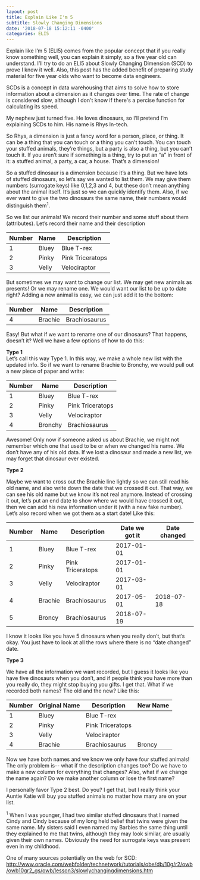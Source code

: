 ```yaml
---
layout: post
title: Explain Like I'm 5
subtitle: Slowly Changing Dimensions
date: '2018-07-18 15:12:11 -0400'
categories: ELI5
---
```


Explain like I’m 5 (ELI5) comes from the popular concept that if you really know something well, you can explain it simply, so a five year old can understand. I’ll try to do an ELI5 about Slowly Changing Dimension (SCD) to prove I know it well. Also, this post has the added benefit of preparing study material for five year olds who want to become data engineers. 

SCDs is a concept in data warehousing that aims to solve how to store information about a dimension as it changes over time. The rate of change is considered slow, although I don't know if there's a percise function for calculating its speed.

My nephew just turned five. He loves dinosaurs, so I’ll pretend I’m explaining SCDs to him. His name is Rhys In-tech.

So Rhys, a dimension is just a fancy word for a person, place, or thing. It can be a thing that you can touch or a thing you can’t touch. You can touch your stuffed animals, they’re things, but a party is also a thing, but you can’t touch it. If you aren’t sure if something is a thing, try to put an “a” in front of it: a stuffed animal, a party, a car, a house. That’s a dimension!

So a stuffed dinosaur is a dimension because it’s a thing. But we have lots of stuffed dinosaurs, so let’s say we wanted to list them. We may give them numbers (surrogate keys) like 0,1,2,3 and 4, but these don’t mean anything about the animal itself. It’s just so we can quickly identify them. Also, if we ever want to give the two dinosaurs the same name, their numbers would distinguish them<sup>1</sup>.

So we list our animals! We record their number and some stuff about them (attributes). Let’s record their name and their description

| Number | Name | Description          |
| ----------- | -------- | ---------------------- |
| 1            | Bluey  | Blue T-rex           |
| 2            | Pinky  | Pink Triceratops  |
| 3            | Velly   | Velociraptor         |

But sometimes we may want to change our list. We may get new animals as presents! Or we may rename one. We would want our list to be up to date right? 
Adding a new animal is easy, we can just add it to the bottom:


| Number | Name    | Description         |
| ----------- | --------    | ---------------------- |
| 4            | Brachie | Brachiosaurus      |

Easy! But what if we want to rename one of our dinosaurs? That happens, doesn’t it? Well we have a few options of how to do this:

**Type 1** <br>
Let’s call this way Type 1. In this way, we make a whole new list with the updated info. So if we want to rename Brachie to Bronchy, we would pull out a new piece of paper and write:

| Number | Name | Description          |
| ----------- | -------- | ---------------------- |
| 1            | Bluey  | Blue T-rex           |
| 2            | Pinky  | Pink Triceratops  |
| 3            | Velly   | Velociraptor         |
| 4            | Bronchy | Brachiosaurus      |

Awesome! Only now if someone asked us about Brachie, we might not remember which one that used to be or when we changed his name. We don’t have any of his old data. If we lost a dinosaur and made a new list, we may forget that dinosaur ever existed.

**Type 2**

Maybe we want to cross out the Brachie line lightly so we can still read his old name, and also write down the date that we crossed it out. That way, we can see his old name but we know it’s not real anymore.
Instead of crossing it out, let’s put an end date to show where we would have crossed it out, then we can add his new information under it (with a new fake number). Let’s also record when we got them as a start date! 
Like this:

| Number | Name | Description          | Date we got it | Date changed
| ----------- | -------- | ---------------------- | ------------------- | ------------------
| 1            | Bluey  | Blue T-rex           | 2017-01-01     |
| 2            | Pinky  | Pink Triceratops  | 2017-01-01     |
| 3            | Velly   | Velociraptor         | 2017-03-01     |
| 4            | Brachie | Brachiosaurus   | 2017-05-01     | 2018-07-18
| 5            | Broncy |  Brachiosaurus    | 2018-07-19      |

I know it looks like you have 5 dinosaurs when you really don’t, but that’s okay. You just have to look at all the rows where there is no “date changed” date.

**Type 3**

We have all the information we want recorded, but I guess it looks like you have five dinosaurs when you don’t, and if people think you have more than you really do, they might stop buying you gifts. I get that. 
What if we recorded both names? The old and the new? Like this:


| Number | Original Name | Description   | New Name 
| ----------- | -------- | ---------------------- | ------------------- 
| 1            | Bluey  | Blue T-rex           | 
| 2            | Pinky  | Pink Triceratops  |     |
| 3            | Velly   | Velociraptor         |      |
| 4            | Brachie | Brachiosaurus   | Broncy    | 

Now we have both names and we know we only have four stuffed animals! The only problem is-- what if the description changes too? Do we have to make a new column for everything that changes? Also, what if we change the name again? Do we make another column or lose the first name?

I personally favor Type 2 best. Do you? I get that, but I really think your Auntie Katie will buy you stuffed animals no matter how many are on your list.


<sup>1</sup> When I was younger, I had two similar stuffed dinosaurs that I named Cindy and Cindy because of my long held belief that twins were given the same name. My sisters said I even named my Barbies the same thing until they explained to me that twins, although they may look similar, are usually given their own names. Obviously the need for surrogate keys was present even in my childhood.

One of many sources potentially on the web for SCD: http://www.oracle.com/webfolder/technetwork/tutorials/obe/db/10g/r2/owb/owb10gr2_gs/owb/lesson3/slowlychangingdimensions.htm
